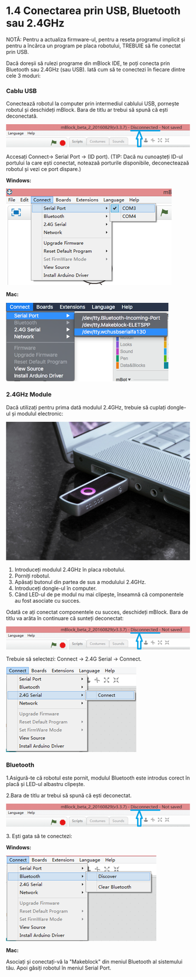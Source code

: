 # 1.4 Conectarea prin USB, Bluetooth sau 2.4GHz

NOTĂ: Pentru a actualiza firmware-ul, pentru a reseta programul implicit și pentru a încărca un program pe placa robotului, TREBUIE să fie conectat prin USB.

Dacă doreșii să rulezi programe din mBlock IDE, te poți conecta prin Bluetooth sau 2.4GHz (sau USB). Iată cum să te conectezi în fiecare dintre cele 3 moduri:

### **Cablu USB**

Conectează robotul la computer prin intermediul cablului USB, pornește robotul și deschideți mBlock. Bara de titlu ar trebui să spună că ești deconectată.

![](<../../.gitbook/assets/image (106).png>)

Accesați Connect-> Serial Port -> (ID port). (TIP: Dacă nu cunoașteți ID-ul portului la care ești conectat, noteazaă porturile disponibile, deconecteazaă robotul și vezi ce port dispare.)

**Windows:**

![](<../../.gitbook/assets/image (161).png>)

**Mac:**

![](<../../.gitbook/assets/image (141).png>)

### 2.4GHz Module

Dacă utilizați pentru prima dată modulul 2.4GHz, trebuie să cuplați dongle-ul și modulul electronic:

![dongle](<../../.gitbook/assets/image (145).png>)

1. Introduceți modulul 2.4GHz în placa robotului.&#x20;
2. Porniți robotul.&#x20;
3. Apăsați butonul din partea de sus a modulului 2.4GHz.&#x20;
4. Introduceți dongle-ul în computer.
5. Când LED-ul de pe modul nu mai clipește, înseamnă că componentele au fost asociate cu succes.

Odată ce ați conectat componentele cu succes, deschideți mBlock. Bara de titlu va arăta în continuare că sunteți deconectat:

![](<../../.gitbook/assets/image (117).png>)

Trebuie să selectezi: Connect -> 2.4G Serial -> Connect.

![](<../../.gitbook/assets/image (20).png>)

### Bluetooth

1.Asigură-te că robotul este pornit, modulul Bluetooth este introdus corect în placă și LED-ul albastru clipește.

&#x20;2.Bara de titlu ar trebui să spună că ești deconectat.

![](<../../.gitbook/assets/image (148).png>)

3\. Ești gata să te conectezi:

**Windows:**

![](<../../.gitbook/assets/image (3).png>)

**Mac:**

Asociați și conectați-vă la "Makeblock" din meniul Bluetooth al sistemului tău. Apoi găsiți robotul în meniul Serial Port.
